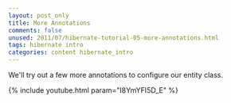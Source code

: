 ```yaml
---
layout: post_only
title: More Annotations
comments: false
unused: 2011/07/hibernate-tutorial-05-more-annotations.html
tags: hibernate intro
categories: content hibernate_intro
---
```


We'll try out a few more annotations to configure our entity class.

{% include youtube.html param="I8YmYFI5D_E" %}